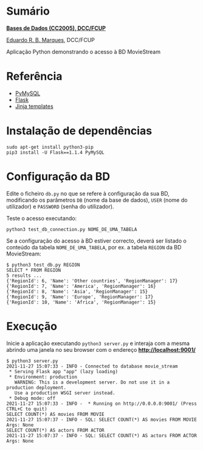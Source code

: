 
# Sumário

[__Bases de Dados (CC2005), DCC/FCUP__](https://www.dcc.fc.up.pt/~edrdo/aulas/bd)

[Eduardo R. B. Marques](https://www.dcc.fc.up.pt/~edrdo/), DCC/FCUP

Aplicação Python demonstrando o acesso à BD MovieStream

#  Referência

- [PyMySQL](https://pymysql.readthedocs.io/)
- [Flask](https://flask.palletsprojects.com/en/2.0.x/)
- [Jinja templates](https://jinja.palletsprojects.com/en/3.0.x/)


# Instalação de dependências

```
sudo apt-get install python3-pip
pip3 install -U Flask==1.1.4 PyMySQL
```


# Configuração da BD

Edite o ficheiro `db.py` no que se refere à configuração da sua BD, modificando os parâmetros `DB` (nome da base de dados), `USER` (nome do utilizador) e `PASSWORD` (senha do utilizador).

Teste o acesso executando:

```
python3 test_db_connection.py NOME_DE_UMA_TABELA
```

Se a configuração do acesso à BD estiver correcto, deverá ser listado o conteúdo da tabela `NOME_DE_UMA_TABELA`, por ex. a tabela `REGION` da BD MovieStream:

```
$ python3 test_db.py REGION
SELECT * FROM REGION
5 results ...
{'RegionId': 6, 'Name': 'Other countries', 'RegionManager': 17}
{'RegionId': 7, 'Name': 'America', 'RegionManager': 16}
{'RegionId': 8, 'Name': 'Asia', 'RegionManager': 15}
{'RegionId': 9, 'Name': 'Europe', 'RegionManager': 17}
{'RegionId': 10, 'Name': 'Africa', 'RegionManager': 15}
```

# Execução

Inicie a aplicação executando `python3 server.py` e interaja com a mesma
abrindo uma janela no seu browser  com o endereço [__http://localhost:9001/__](http://localhost:9001/) 

```
$ python3 server.py
2021-11-27 15:07:33 - INFO - Connected to database movie_stream
 * Serving Flask app "app" (lazy loading)
 * Environment: production
   WARNING: This is a development server. Do not use it in a production deployment.
   Use a production WSGI server instead.
 * Debug mode: off
2021-11-27 15:07:33 - INFO -  * Running on http://0.0.0.0:9001/ (Press CTRL+C to quit)
SELECT COUNT(*) AS movies FROM MOVIE
2021-11-27 15:07:37 - INFO - SQL: SELECT COUNT(*) AS movies FROM MOVIE Args: None
SELECT COUNT(*) AS actors FROM ACTOR
2021-11-27 15:07:37 - INFO - SQL: SELECT COUNT(*) AS actors FROM ACTOR Args: None
```



